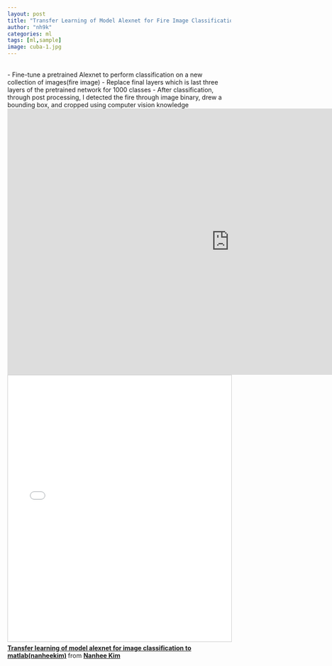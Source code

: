 ```yaml
---
layout: post
title: "Transfer Learning of Model Alexnet for Fire Image Classification to Matlab"
author: "nh9k"
categories: ml
tags: [ml,sample]
image: cuba-1.jpg
---
```

<br>
- Fine-tune a pretrained Alexnet to perform classification on a new collection of images(fire image)  
- Replace final layers which is last three layers of the pretrained network for 1000 classes  
- After classification, through post processing, I detected the fire through image binary, drew a bounding box, and cropped using computer vision knowledge  
<br>
<iframe width="1000" height="600" src="https://serviceapi.nmv.naver.com/flash/convertIframeTag.nhn?vid=0A2E3F324A46281943C199D13273824B0A59&outKey=V12483b0f66b453dc0e3f53460f7365a12d0419ae3916d97e8a9a53460f7365a12d04" frameborder="no" scrolling="no" title="NaverVideo" allow="autoplay; gyroscope; accelerometer; encrypted-media" allowfullscreen></iframe> 
<br>
<iframe src="//www.slideshare.net/slideshow/embed_code/key/qABv8wyfGoW0pP" width="1000" height="600" frameborder="0" marginwidth="0" marginheight="0" scrolling="no" style="border:1px solid #CCC; border-width:1px; margin-bottom:5px; max-width: 100%;" allowfullscreen> </iframe> 
<div style="margin-bottom:5px"> <strong> <a href="//www.slideshare.net/ssuserf5270f/transfer-learning-of-model-alexnet-for-image-classification-to-matlab-nanheekim" title="Transfer learning of model alexnet for image classification to matlab(nanheekim)" target="_blank">Transfer learning of model alexnet for image classification to matlab(nanheekim)</a> </strong> from <strong><a href="https://www.slideshare.net/ssuserf5270f" target="_blank">Nanhee Kim</a></strong> </div>
<br>
<br>
<br>
<br>
<br>
<br>